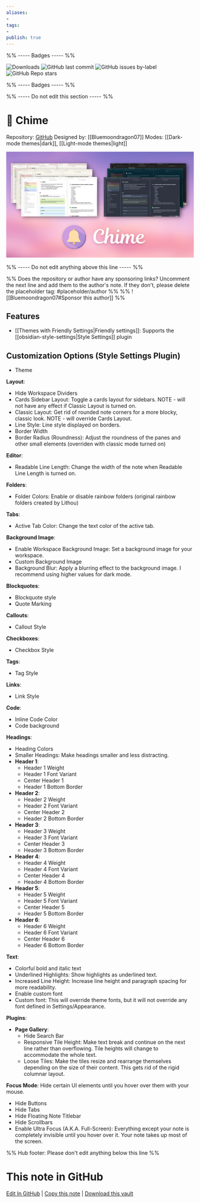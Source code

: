 ```yaml
---
aliases:
- 
tags: 
- 
publish: true
---
```


%% ----- Badges ----- %%

![Downloads](https://img.shields.io/badge/downloads-21935-573E7A?style=for-the-badge&logo=)
![GitHub last commit](https://img.shields.io/github/last-commit/Bluemoondragon07/chime-theme?color=573E7A&label=last%20update&logo=github&style=for-the-badge)
![GitHub issues by-label](https://img.shields.io/github/issues/Bluemoondragon07/chime-theme/help%20wanted?color=573E7A&logo=github&style=for-the-badge) 
![GitHub Repo stars](https://img.shields.io/github/stars/Bluemoondragon07/chime-theme?color=573E7A&logo=github&style=for-the-badge)

%% ----- Badges ----- %%

%% ----- Do not edit this section ----- %%

# 🔔 Chime

Repository: [GitHub](https://github.com/Bluemoondragon07/chime-theme)
Designed by: [[Bluemoondragon07]]
Modes: [[Dark-mode themes|dark]], [[Light-mode themes|light]]



![screenshot](https://github.com/Bluemoondragon07/chime-theme/raw/HEAD/Chime.png)

%% ----- Do not edit anything above this line ----- %% 

%% Does the repository or author have any sponsoring links? Uncomment the next line and add them to the author's note. If they don't, please delete the placeholder tag: #placeholder/author %%
%% ![[Bluemoondragon07#Sponsor this author]] %%


## Features

- [[Themes with Friendly Settings|Friendly settings]]: Supports the [[obsidian-style-settings|Style Settings]] plugin

## Customization Options (Style Settings Plugin) 
- Theme

**Layout**: 
- Hide Workspace Dividers
- Cards Sidebar Layout: Toggle a cards layout for sidebars. NOTE - will not have any effect if Classic Layout is turned on.
- Classic Layout: Get rid of rounded note corners for a more blocky, classic look. NOTE - will override Cards Layout.
- Line Style: Line style displayed on borders.
- Border Width
- Border Radius (Roundness): Adjust the roundness of the panes and other small elements (overriden with classic mode turned on)

**Editor**: 
- Readable Line Length: Change the width of the note when Readable Line Length is turned on.

**Folders**: 
- Folder Colors: Enable or disable rainbow folders (original rainbow folders created by Lithou)

**Tabs**: 
- Active Tab Color: Change the text color of the active tab.

**Background Image**: 
- Enable Workspace Background Image: Set a background image for your workspace.
- Custom Background Image
- Background Blur: Apply a blurring effect to the background image. I recommend using higher values for dark mode.

**Blockquotes**: 
- Blockquote style
- Quote Marking

**Callouts**: 
- Callout Style

**Checkboxes**: 
- Checkbox Style

**Tags**: 
- Tag Style

**Links**: 
- Link Style

**Code**: 
- Inline Code Color
- Code background

**Headings**: 
- Heading Colors
- Smaller Headings: Make headings smaller and less distracting.
- **Header 1**: 
    - Header 1 Weight
    - Header 1 Font Variant
    - Center Header 1
    - Header 1 Bottom Border
- **Header 2**: 
    - Header 2 Weight
    - Header 2 Font Variant
    - Center Header 2
    - Header 2 Bottom Border
- **Header 3**: 
    - Header 3 Weight
    - Header 3 Font Variant
    - Center Header 3
    - Header 3 Bottom Border
- **Header 4**: 
    - Header 4 Weight
    - Header 4 Font Variant
    - Center Header 4
    - Header 4 Bottom Border
- **Header 5**: 
    - Header 5 Weight
    - Header 5 Font Variant
    - Center Header 5
    - Header 5 Bottom Border
- **Header 6**: 
    - Header 6 Weight
    - Header 6 Font Variant
    - Center Header 6
    - Header 6 Bottom Border

**Text**: 
- Colorful bold and italic text
- Underlined Highlights: Show highlights as underlined text.
- Increased Line Height: Increase line height and paragraph spacing for more readability.
- Enable custom font
- Custom font: This will override theme fonts, but it will not override any font defined in Settings/Appearance.

**Plugins**: 
- **Page Gallery**: 
    - Hide Search Bar
    - Responsive Tile Height: Make text break and continue on the next line rather than overflowing. Tile heights will change to accommodate the whole text.
    - Loose Tiles: Make the tiles resize and rearrange themselves depending on the size of their content. This gets rid of the rigid columnar layout.

**Focus Mode**: Hide certain UI elements until you hover over them with your mouse.
- Hide Buttons
- Hide Tabs
- Hide Floating Note Titlebar
- Hide Scrollbars
- Enable Ultra Focus (A.K.A. Full-Screen): Everything except your note is completely invisible until you hover over it. Your note takes up most of the screen.


%% Hub footer: Please don't edit anything below this line %%

# This note in GitHub

<span class="git-footer">[Edit In GitHub](https://github.dev/obsidian-community/obsidian-hub/blob/main/02%20-%20Community%20Expansions/02.05%20All%20Community%20Expansions/Themes/%F0%9F%94%94%20Chime.md "git-hub-edit-note") | [Copy this note](https://raw.githubusercontent.com/obsidian-community/obsidian-hub/main/02%20-%20Community%20Expansions/02.05%20All%20Community%20Expansions/Themes/%F0%9F%94%94%20Chime.md "git-hub-copy-note") | [Download this vault](https://github.com/obsidian-community/obsidian-hub/archive/refs/heads/main.zip "git-hub-download-vault") </span>
